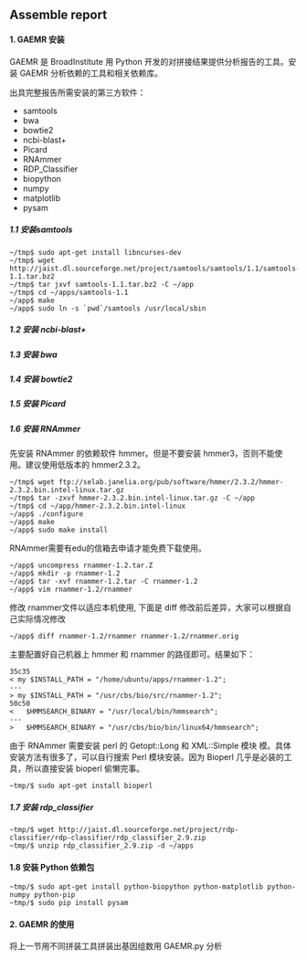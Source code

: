 ## Assemble report

#### 1. GAEMR 安装
GAEMR 是 BroadInstitute 用 Python 开发的对拼接结果提供分析报告的工具。安装 GAEMR 分析依赖的工具和相关依赖库。

出具完整报告所需安装的第三方软件：

* samtools
* bwa
* bowtie2
* ncbi-blast+
* Picard
* RNAmmer
* RDP_Classifier
* biopython
* numpy
* matplotlib
* pysam

##### 1.1 安装samtools
```
~/tmp$ sudo apt-get install libncurses-dev
~/tmp$ wget http://jaist.dl.sourceforge.net/project/samtools/samtools/1.1/samtools-1.1.tar.bz2
~/tmp$ tar jxvf samtools-1.1.tar.bz2 -C ~/app
~/tmp$ cd ~/apps/samtools-1.1
~/app$ make
~/app$ sudo ln -s `pwd`/samtools /usr/local/sbin
```

##### 1.2 安装 ncbi-blast+


##### 1.3 安装 bwa

##### 1.4 安装 bowtie2

##### 1.5 安装 Picard

##### 1.6 安装 RNAmmer
先安装 RNAmmer 的依赖软件 hmmer。但是不要安装 hmmer3，否则不能使用。建议使用低版本的 hmmer2.3.2。
```
~/tmp$ wget ftp://selab.janelia.org/pub/software/hmmer/2.3.2/hmmer-2.3.2.bin.intel-linux.tar.gz
~/tmp$ tar -zxvf hmmer-2.3.2.bin.intel-linux.tar.gz -C ~/app
~/tmp$ cd ~/app/hmmer-2.3.2.bin.intel-linux
~/app$ ./configure
~/app$ make
~/app$ sudo make install
```

RNAmmer需要有edu的信箱去申请才能免费下载使用。
```
~/app$ uncompress rnammer-1.2.tar.Z
~/app$ mkdir -p rnammer-1.2
~/app$ tar -xvf rnammer-1.2.tar -C rnammer-1.2
~/app$ vim rnammer-1.2/rnammer
```

修改 rnammer文件以适应本机使用, 下面是 diff 修改前后差异，大家可以根据自己实际情况修改

```
~/app$ diff rnammer-1.2/rnammer rnammer-1.2/rnammer.orig
```
主要配置好自己机器上 hmmer 和 rnammer 的路径即可。结果如下：

```
35c35
< my $INSTALL_PATH = "/home/ubuntu/apps/rnammer-1.2";
---
> my $INSTALL_PATH = "/usr/cbs/bio/src/rnammer-1.2";
50c50
< 	$HMMSEARCH_BINARY = "/usr/local/bin/hmmsearch";
---
> 	$HMMSEARCH_BINARY = "/usr/cbs/bio/bin/linux64/hmmsearch";
```

由于 RNAmmer 需要安装 perl 的 Getopt::Long 和 XML::Simple 模块 模。具体安装方法有很多了，可以自行搜索 Perl 模块安装。因为 Bioperl 几乎是必装的工具，所以直接安装 bioperl 偷懒完事。
```
~tmp/$ sudo apt-get install bioperl
```

##### 1.7 安装 rdp_classifier
```
~tmp/$ wget http://jaist.dl.sourceforge.net/project/rdp-classifier/rdp-classifier/rdp_classifier_2.9.zip
~tmp/$ unzip rdp_classifier_2.9.zip -d ~/apps
```

#### 1.8 安装 Python 依赖包
```
~tmp/$ sudo apt-get install python-biopython python-matplotlib python-numpy python-pip
~tmp/$ sudo pip install pysam
```

#### 2. GAEMR 的使用
将上一节用不同拼装工具拼装出基因组数用 GAEMR.py 分析




